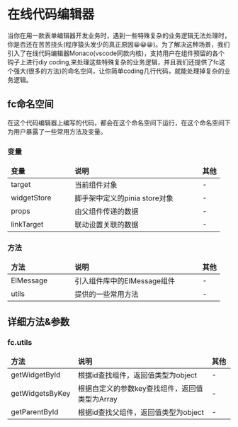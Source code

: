 <style>
td, th {
   border: none!important;
   text-align:left;
}
table th:nth-of-type(1) {
    width: 30%;
}

table th:nth-of-type(2) {
    width: 60%;
}
table th:nth-of-type(3) {
    width:10%
}
</style>
# 在线代码编辑器

当你在用一款表单编辑器开发业务时，遇到一些特殊复杂的业务逻辑无法处理时，你是否还在苦苦挠头(程序猿头发少的真正原因😀😀😀)。为了解决这种场景，我们引入了在线代码编辑器Monaco(vscode同款内核)，支持用户在组件预留的各个钩子上进行diy coding,来处理这些特殊复杂的业务逻辑，并且我们还提供了fc这个强大(很多的方法)的命名空间，让你简单coding几行代码，就能处理掉复杂的业务逻辑。

## fc命名空间
在这个代码编辑器上编写的代码，都会在这个命名空间下运行，在这个命名空间下为用户暴露了一些常用方法及变量。

### 变量

| 变量      | 说明                            | 其他               |
| ----     | ------------------------------ | ----------------- |
| target   | 当前组件对象                     |  -|
| widgetStore   | 脚手架中定义的pinia store对象 | -|
| props   | 由父组件传递的数据 | -|
| linkTarget   | 联动设置关联的数据 | -|

### 方法

| 方法      | 说明                            | 其他               |
| ----     | ------------------------------ | ----------------- |
| ElMessage   | 引入组件库中的ElMessage组件                     |  -|
| utils   | 提供的一些常用方法 | -|

## 详细方法&参数

### fc.utils

| 方法      | 说明                            | 其他               |
| ----     | ------------------------------ | ----------------- |
| getWidgetById   | 根据id查找组件，返回值类型为object   |  -|
| getWidgetsByKey   | 根据自定义的参数key查找组件，返回值类型为Array | -|
| getParentById   | 根据id查找父组件，返回值类型为object | -|